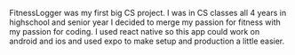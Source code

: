 FitnessLogger was my first big CS project. I was in CS classes all 4 years in highschool and senior year I decided to merge my passion for fitness with my passion for coding.
I used react native so this app could work on android and ios and used expo to make setup and production a little easier. 
